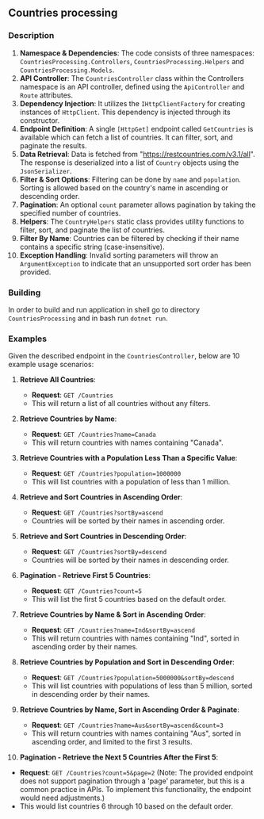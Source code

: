 ## Countries processing


### Description

1. **Namespace & Dependencies**: The code consists of three namespaces: `CountriesProcessing.Controllers`, `CountriesProcessing.Helpers` and `CountriesProcessing.Models`.
2. **API Controller**: The `CountriesController` class within the Controllers namespace is an API controller, defined using the `ApiController` and `Route` attributes.
3. **Dependency Injection**: It utilizes the `IHttpClientFactory` for creating instances of `HttpClient`. This dependency is injected through its constructor.
4. **Endpoint Definition**: A single `[HttpGet]` endpoint called `GetCountries` is available which can fetch a list of countries. It can filter, sort, and paginate the results.
5. **Data Retrieval**: Data is fetched from "https://restcountries.com/v3.1/all". The response is deserialized into a list of `Country` objects using the `JsonSerializer`.
6. **Filter & Sort Options**: Filtering can be done by `name` and `population`. Sorting is allowed based on the country's name in ascending or descending order.
7. **Pagination**: An optional `count` parameter allows pagination by taking the specified number of countries.
8. **Helpers**: The `CountryHelpers` static class provides utility functions to filter, sort, and paginate the list of countries.
9. **Filter By Name**: Countries can be filtered by checking if their name contains a specific string (case-insensitive).
10. **Exception Handling**: Invalid sorting parameters will throw an `ArgumentException` to indicate that an unsupported sort order has been provided.

### Building
In order to build and run application in shell go to directory `CountriesProcessing` and in bash run `dotnet run`.

### Examples
Given the described endpoint in the `CountriesController`, below are 10 example usage scenarios:

1. **Retrieve All Countries**:
   - **Request**: `GET /Countries`
   - This will return a list of all countries without any filters.

2. **Retrieve Countries by Name**:
   - **Request**: `GET /Countries?name=Canada`
   - This will return countries with names containing "Canada".

3. **Retrieve Countries with a Population Less Than a Specific Value**:
   - **Request**: `GET /Countries?population=1000000`
   - This will list countries with a population of less than 1 million.

4. **Retrieve and Sort Countries in Ascending Order**:
   - **Request**: `GET /Countries?sortBy=ascend`
   - Countries will be sorted by their names in ascending order.

5. **Retrieve and Sort Countries in Descending Order**:
   - **Request**: `GET /Countries?sortBy=descend`
   - Countries will be sorted by their names in descending order.

6. **Pagination - Retrieve First 5 Countries**:
   - **Request**: `GET /Countries?count=5`
   - This will list the first 5 countries based on the default order.

7. **Retrieve Countries by Name & Sort in Ascending Order**:
   - **Request**: `GET /Countries?name=Ind&sortBy=ascend`
   - This will return countries with names containing "Ind", sorted in ascending order by their names.

8. **Retrieve Countries by Population and Sort in Descending Order**:
   - **Request**: `GET /Countries?population=5000000&sortBy=descend`
   - This will list countries with populations of less than 5 million, sorted in descending order by their names.

9. **Retrieve Countries by Name, Sort in Ascending Order & Paginate**:
   - **Request**: `GET /Countries?name=Aus&sortBy=ascend&count=3`
   - This will return countries with names containing "Aus", sorted in ascending order, and limited to the first 3 results.

10. **Pagination - Retrieve the Next 5 Countries After the First 5**:
   - **Request**: `GET /Countries?count=5&page=2` (Note: The provided endpoint does not support pagination through a 'page' parameter, but this is a common practice in APIs. To implement this functionality, the endpoint would need adjustments.)
   - This would list countries 6 through 10 based on the default order.

